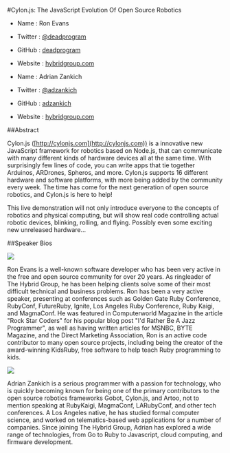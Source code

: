 #Cylon.js: The JavaScript Evolution Of Open Source Robotics 

* Name      : Ron Evans
* Twitter   : [@deadprogram](http://twitter.com/deadprogram)
* GitHub    : [deadprogram](http://github.com/deadprogram)
* Website   : [hybridgroup.com](http://hybridgroup.com)

* Name      : Adrian Zankich
* Twitter   : [@adzankich](http://twitter.com/adzankich)
* GitHub    : [adzankich](http://github.com/adzankich)
* Website   : [hybridgroup.com](http://hybridgroup.com)

##Abstract

Cylon.js ([http://cylonjs.com](http://cylonjs.com)) is a innovative new JavaScript framework for robotics based on Node.js, that can communicate with many different kinds of hardware devices all at the same time. With surprisingly few lines of code, you can write apps that tie together Arduinos, ARDrones, Spheros, and more. Cylon.js supports 16 different hardware and software platforms, with more being added by the community every week. The time has come for the next generation of open source robotics, and Cylon.js is here to help!

This live demonstration will not only introduce everyone to the concepts of robotics and physical computing, but will show real code controlling actual robotic devices, blinking, rolling, and flying. Possibly even some exciting new unreleased hardware...

##Speaker Bios

![](https://raw.github.com/cascadiajs/2013.cascadiajs.com/master/images/ronevans.png)

Ron Evans is a well-known software developer who has been very active in the free and open source community for over 20 years. As ringleader of The Hybrid Group, he has been helping clients solve some of their most difficult technical and business problems. Ron has been a very active speaker, presenting at conferences such as Golden Gate Ruby Conference, RubyConf, FutureRuby, Ignite, Los Angeles Ruby Conference, Ruby Kaigi, and MagmaConf. He was featured in Computerworld Magazine in the article "Rock Star Coders" for his popular blog post "I'd Rather Be A Jazz Programmer", as well as having written articles for MSNBC, BYTE Magazine, and the Direct Marketing Association, Ron is an active code contributor to many open source projects, including being the creator of the award-winning KidsRuby, free software to help teach Ruby programming to kids.

[@deadprogram]:http://twitter.com/deadprogram
[deadprogram]:http://github.com/deadprogram
[hybridgroup.com]:http://hybridgroup.com

![](https://raw.github.com/cascadiajs/2013.cascadiajs.com/master/images/ronevans.png)

Adrian Zankich is a serious programmer with a passion for technology, who is quickly becoming known for being one of the primary contributors to the open source robotics frameworks Gobot, Cylon.js, and Artoo, not to mention speaking at RubyKaigi, MagmaConf, LARubyConf, and other tech conferences. A Los Angeles native, he has studied formal computer science, and worked on telematics-based web applications for a number of companies. Since joining The Hybrid Group, Adrian has explored a wide range of technologies, from Go to Ruby to Javascript, cloud computing, and firmware development.

[@adzankich]:http://twitter.com/adzankich
[adzankich]:http://github.com/adzankich
[hybridgroup.com]:http://hybridgroup.com
